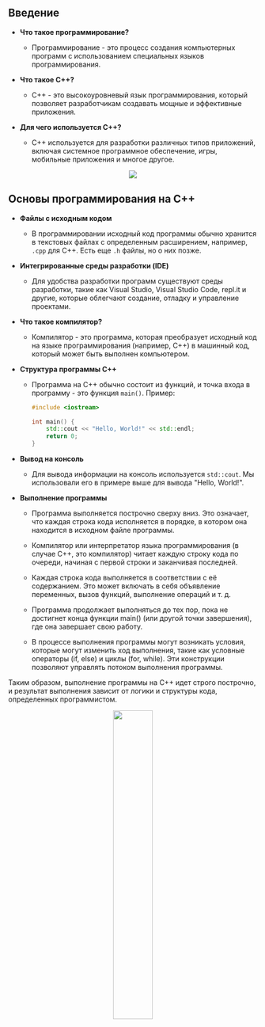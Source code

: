## Введение

- **Что такое программирование?**
  - Программирование - это процесс создания компьютерных программ с использованием специальных языков программирования.

- **Что такое C++?**
  - C++ - это высокоуровневый язык программирования, который позволяет разработчикам создавать мощные и эффективные приложения.

- **Для чего используется C++?**
  - C++ используется для разработки различных типов приложений, включая системное программное обеспечение, игры, мобильные приложения и многое другое.
<center>
<img src="https://encrypted-tbn0.gstatic.com/images?q=tbn:ANd9GcTNG1_KwSBeDoClEw4nY_-smuh0f5FAuntcIyfjHjr6_1T7dP9n_r_ZRVpV7VQEG3AcGts&usqp=CAU">
</center>

## Основы программирования на C++

- **Файлы с исходным кодом**
  - В программировании исходный код программы обычно хранится в текстовых файлах с определенным расширением, например, `.cpp` для C++. Есть еще `.h` файлы, но о них позже.

- **Интегрированные среды разработки (IDE)**
  - Для удобства разработки программ существуют среды разработки, такие как Visual Studio, Visual Studio Code, repl.it и другие, которые облегчают создание, отладку и управление проектами.

- **Что такое компилятор?**
  - Компилятор - это программа, которая преобразует исходный код на языке программирования (например, C++) в машинный код, который может быть выполнен компьютером.

- **Структура программы C++**
  - Программа на C++ обычно состоит из функций, и точка входа в программу - это функция `main()`. Пример:

    ```cpp
    #include <iostream>

    int main() {
        std::cout << "Hello, World!" << std::endl;
        return 0;
    }
    ```

- **Вывод на консоль**
  - Для вывода информации на консоль используется `std::cout`. Мы использовали его в примере выше для вывода "Hello, World!".

- **Выполнение программы**
    - Программа выполняется построчно сверху вниз. Это означает, что каждая строка кода исполняется в порядке, в котором она находится в исходном файле программы.

    - Компилятор или интерпретатор языка программирования (в случае C++, это компилятор) читает каждую строку кода по очереди, начиная с первой строки и заканчивая последней.

    - Каждая строка кода выполняется в соответствии с её содержанием. Это может включать в себя объявление переменных, вызов функций, выполнение операций и т. д.

    - Программа продолжает выполняться до тех пор, пока не достигнет конца функции main() (или другой точки завершения), где она завершает свою работу.

    - В процессе выполнения программы могут возникать условия, которые могут изменить ход выполнения, такие как условные операторы (if, else) и циклы (for, while). Эти конструкции позволяют управлять потоком выполнения программы.

Таким образом, выполнение программы на C++ идет строго построчно, и результат выполнения зависит от логики и структуры кода, определенных программистом.
<center>
<img width=40% src="https://community.alteryx.com/t5/image/serverpage/image-id/48432i2C87BE19162EEE08?v=v2">
</center>